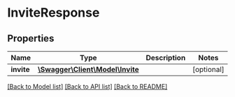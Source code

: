 # InviteResponse

## Properties
Name | Type | Description | Notes
------------ | ------------- | ------------- | -------------
**invite** | [**\Swagger\Client\Model\Invite**](Invite.md) |  | [optional] 

[[Back to Model list]](../README.md#documentation-for-models) [[Back to API list]](../README.md#documentation-for-api-endpoints) [[Back to README]](../README.md)


